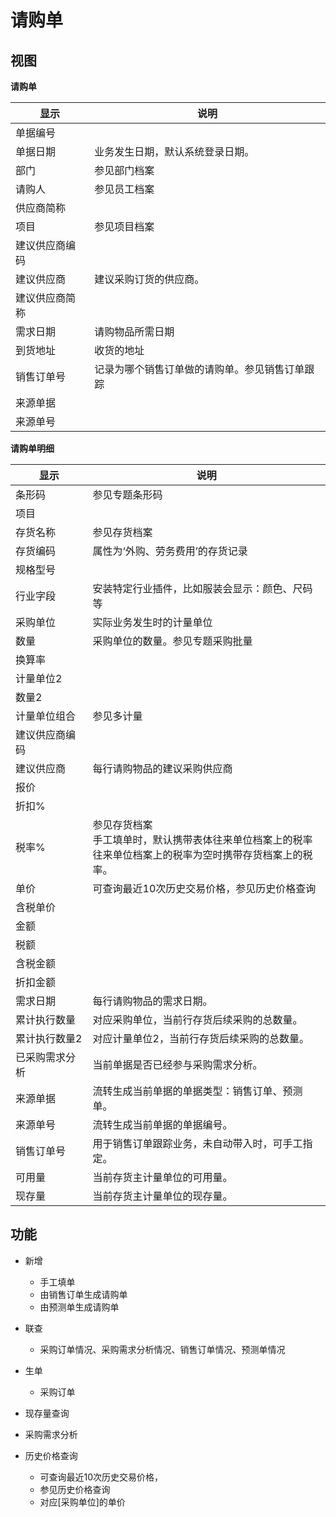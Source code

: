 # 请购单

## 视图

**请购单**

| 显示          | 说明                                             |
|---------------|--------------------------------------------------|
| 单据编号	     |                                                 |
| 单据日期	     | 业务发生日期，默认系统登录日期。	                  |
| 部门	         | 参见部门档案                                     |
| 请购人	        | 参见员工档案                                      |
| 供应商简称	    |                                                  |
| 项目	         | 参见项目档案                                      |
| 建议供应商编码	 |                                                  |
| 建议供应商	     | 建议采购订货的供应商。                            |
| 建议供应商简称   |                                                 |
| 需求日期	      | 请购物品所需日期                                  |
| 到货地址	      | 收货的地址                                        |
| 销售订单号	     | 记录为哪个销售订单做的请购单。参见销售订单跟踪       |
| 来源单据	      |                                                  |  
| 来源单号	      |                                                  |

**请购单明细**

| 显示          | 说明                                             |
|---------------|--------------------------------------------------|
| 条形码	        | 参见专题条形码                                    |
| 项目	         |                                                 |
| 存货名称	     | 参见存货档案                                      |
| 存货编码	     | 属性为‘外购、劳务费用’的存货记录                   |
| 规格型号	     |                                                  |
| 行业字段       | 安装特定行业插件，比如服装会显示：颜色、尺码等       |
| 采购单位	     | 实际业务发生时的计量单位                           |
| 数量	         | 采购单位的数量。参见专题采购批量                   |
| 换算率	        |                                                  |
| 计量单位2	     |                                                  |
| 数量2	         |                                                  |
| 计量单位组合	  | 参见多计量                                        |
| 建议供应商编码	 |                                                  |
| 建议供应商	     | 每行请购物品的建议采购供应商                       |
| 报价	         |                                                  |
| 折扣%	         |                                                  |
| 税率%	         | 参见存货档案 <br/>  手工填单时，默认携带表体往来单位档案上的税率 <br/> 往来单位档案上的税率为空时携带存货档案上的税率。                                                           |
| 单价	         | 可查询最近10次历史交易价格，参见历史价格查询         |
| 含税单价        |                                                  |
| 金额	         |                                                   |
| 税额	         |                                                   |
| 含税金额	      |                                                  |
| 折扣金额	      |                                                  |
| 需求日期	      | 每行请购物品的需求日期。                           |
| 累计执行数量	   | 对应采购单位，当前行存货后续采购的总数量。          |
| 累计执行数量2	   | 对应计量单位2，当前行存货后续采购的总数量。         |
| 已采购需求分析	  | 当前单据是否已经参与采购需求分析。                  |
| 来源单据	      | 流转生成当前单据的单据类型：销售订单、预测单。       |
| 来源单号	      | 流转生成当前单据的单据编号。                       |
| 销售订单号	     | 用于销售订单跟踪业务，未自动带入时，可手工指定。     |
| 可用量	        | 当前存货主计量单位的可用量。                        |
| 现存量	        | 当前存货主计量单位的现存量。                        |


## 功能

+ 新增
  - 手工填单
  - 由销售订单生成请购单
  - 由预测单生成请购单

+ 联查
  - 采购订单情况、采购需求分析情况、销售订单情况、预测单情况

+ 生单
  - 采购订单

+ 现存量查询

+ 采购需求分析

+ 历史价格查询
  - 可查询最近10次历史交易价格，
  - 参见历史价格查询
  - 对应[采购单位]的单价
